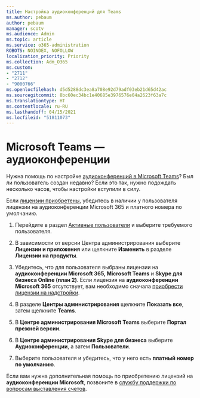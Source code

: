 ```yaml
---
title: Настройка аудиоконференций для Teams
ms.author: pebaum
author: pebaum
manager: scotv
ms.audience: Admin
ms.topic: article
ms.service: o365-administration
ROBOTS: NOINDEX, NOFOLLOW
localization_priority: Priority
ms.collection: Adm_O365
ms.custom:
- "2711"
- "2712"
- "9000766"
ms.openlocfilehash: d5d5288dc3ea8a708e92d79adf03eb21d65d42ac
ms.sourcegitcommit: 8bc60ec34bc1e40685e3976576e04a2623f63a7c
ms.translationtype: HT
ms.contentlocale: ru-RU
ms.lasthandoff: 04/15/2021
ms.locfileid: "51811073"
---
```

# <a name="microsoft-teams--audio-conferencing"></a>Microsoft Teams — аудиоконференции

Нужна помощь по настройке [аудиоконференций в Microsoft Teams](https://docs.microsoft.com/microsoftteams/set-up-audio-conferencing-in-teams)?  Был ли пользователь создан недавно? Если это так, нужно подождать несколько часов, чтобы настройки вступили в силу.

Если [лицензии приобретены](https://docs.microsoft.com/microsoftteams/set-up-audio-conferencing-in-teams#step-2-get-and-assign-licenses), убедитесь в наличии у пользователя лицензии на аудиоконференции Microsoft 365 и платного номера по умолчанию.

1. Перейдите в раздел [Активные пользователи](https://admin.microsoft.com/Adminportal/Home?source=applauncher#/users) и выберите требуемого пользователя.

2. В зависимости от версии Центра администрирования выберите **Лицензии и приложения** или щелкните **Изменить** в разделе **Лицензии на продукты**.

3. Убедитесь, что для пользователя выбраны лицензии на **аудиоконференции Microsoft 365, Microsoft Teams** и **Skype для бизнеса Online (план 2)**. Если лицензия на **аудиоконференции Microsoft 365** отсутствует, вам необходимо сначала [приобрести лицензии на надстройки](https://docs.microsoft.com/microsoftteams/teams-add-on-licensing/microsoft-teams-add-on-licensing?tabs=small-business).

4. В разделе **Центры администрирования** щелкните **Показать все**, затем щелкните **Teams**.

5. В **Центре администрирования Microsoft Teams** выберите **Портал прежней версии**.

6. В **Центре администрирования Skype для бизнеса** выберите **Аудиоконференции**, а затем **Пользователи**.

7. Выберите пользователя и убедитесь, что у него есть **платный номер по умолчанию**.

Если вам нужна дополнительная помощь по приобретению лицензий на **аудиоконференции Microsoft**, позвоните в [службу поддержки по вопросам выставления счетов](https://docs.microsoft.com/microsoft-365/admin/contact-support-for-business-products?view=o365-worldwide#phone-support).
